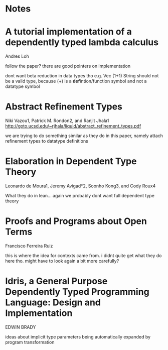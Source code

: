 Notes
=====

A tutorial implementation of a dependently typed lambda calculus
=================
Andres Loh


follow the paper? there are good pointers on implementation

dont want beta reduction in data types tho e.g. Vec (1+1) String should not be a valid type, because (+) is a **def**intion/function symbol and not a datatype symbol



Abstract Refinement Types
=========================
Niki Vazou1, Patrick M. Rondon2, and Ranjit Jhala1
http://goto.ucsd.edu/~rjhala/liquid/abstract_refinement_types.pdf

we are trying to do something similar as they do in this paper, namely attach refinement types to datatype definitions



Elaboration in Dependent Type Theory
====================================
Leonardo de Moura1, Jeremy Avigad*2, Soonho Kong3, and Cody Roux4


What they do in lean... again we probably dont want full dependent type theory




Proofs and Programs about Open Terms
====================================
Francisco Ferreira Ruiz

this is where the idea for contexts came from. i didnt quite get what they do here tho. might have to look again a bit more carefully?


Idris, a General Purpose Dependently Typed Programming Language: Design and Implementation
===================
EDWIN BRADY

ideas about implicit type parameters being automatically expanded by program transformation